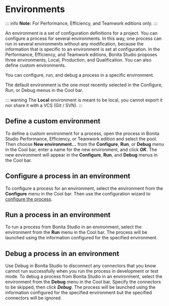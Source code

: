 # Environments

::: info
**Note:** For Performance, Efficiency, and Teamwork editions only.
:::

An environment is a set of configuration definitions for a project. You can configure a process for several environments. In this way, one process can run in several environments without any modification, because the information that is specific to an environment is set at configuration. In the Performance, Efficiency, and Teamwork editions, Bonita Studio proposes three environments, Local,  Production, and Qualification. You can also define custom environments.

You can configure, run, and debug a process in a specific environment.

The default environment is the one most recently selected in the Configure, Run, or Debug menus in the Cool bar.

::: warning
The **Local** environment is meant to be local, you cannot export it nor share it with a VCS (Git / SVN).
:::


## Define a custom environment

To define a custom environment for a process, open the process in Bonita Studio Performance, Efficiency, or Teamwork edition and 
select the pool. Then choose **New environment...** from the **Configure**, **Run**, or **Debug** menu in the Cool bar, enter a name for the new environment, and click _**OK**_. The new environment will appear in the  **Configure**, **Run**, and **Debug** menus in the Cool bar.

## Configure a process in an environment

To configure a process for an environment, select the environment from the **Configure** menu in the Cool bar. Then use the configuration wizard to [configure the process](configuring-a-process.md).

## Run a process in an environment

To run a process from Bonita Studio in an environment, select the environment from the **Run** menu in the Cool bar. The process will be launched using the information configured for the specified environment.

## Debug a process in an environment

Use Debug in Bonita Studio to disconnect any connectors that you know cannot run successfully when you run the process in development or test mode. To debug a process from Bonita Studio in an environment, select the environment from the **Debug** menu in the Cool bar. Specify the connectors to be skipped, then click _**Debug**_. The process will be launched using the information configured for the specified environment but the specified connectors will be ignored.
